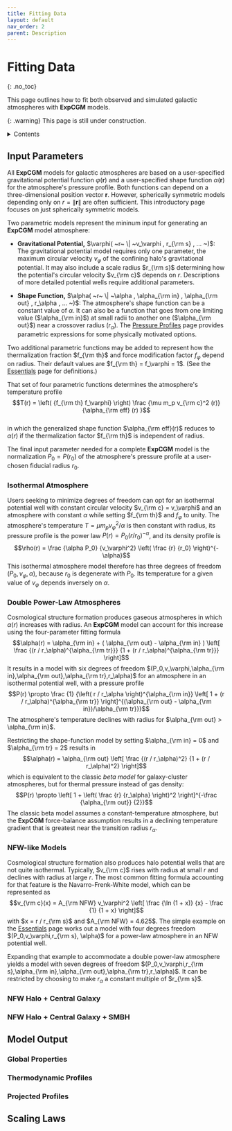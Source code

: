 ```yaml
---
title: Fitting Data
layout: default
nav_order: 2
parent: Description
---
```


<head>
  <title>MathJax tests</title>

  <script src="https://polyfill.io/v3/polyfill.min.js?features=es6"></script>

  <script>
    MathJax = {
     tex: {
      inlineMath: [['$', '$']],
      displayMath: [ ['$$','$$'], ["\\(","\\)"] ],
      processEscapes: true
      }
     };
  </script>

 <script id="MathJax-script" async
     src="https://cdn.jsdelivr.net/npm/mathjax@3/es5/tex-chtml.js">
  </script>
</head>

# Fitting Data
{: .no_toc}

This page outlines how to fit both observed and simulated galactic atmospheres with **ExpCGM** models.

{: .warning}
This page is still under construction.

<details closed markdown="block">
  <summary>
    Contents
  </summary>
   {: .text-delta}
- TOC
{:toc}  
</details>

## Input Parameters

All **ExpCGM** models for galactic atmospheres are based on a user-specified gravitational potential function $\varphi(\mathbf{r})$ and a user-specified shape function $\alpha(\mathbf{r})$ for the atmosphere's pressure profile. Both functions can depend on a three-dimensional position vector $\mathbf{r}$. However, spherically symmetric models depending only on $r = \| \mathbf{r} \|$ are often sufficient. This introductory page focuses on just spherically symmetric models.

Two parametric models represent the mininum input for generating an **ExpCGM** model atmosphere: 

* **Gravitational Potential,** $\varphi( ~r~ \| ~v_\varphi , r_{\rm s} , ... ~)$: The gravitational potential model requires only one parameter, the maximum circular velocity $v_\varphi$ of the confining halo's gravitational potential. It may also include a scale radius $r_{\rm s}$ determining how the potential's circular velocity $v_{\rm c}$ depends on $r$. Descriptions of more detailed potential wells require additional parameters.

* **Shape Function,** $\alpha( ~r~ \| ~\alpha , \alpha_{\rm in} , \alpha_{\rm out} , r_\alpha , ... ~)$: The atmosphere's shape function can be a constant value of $\alpha$. It can also be a function that goes from one limiting value ($\alpha_{\rm in}$) at small radii to another one ($\alpha_{\rm out}$) near a crossover radius ($r_\alpha$). The [Pressure Profiles](PressureProfiles) page provides parametric expressions for some physically motivated options.

Two additional parametric functions may be added to represent how the thermalization fraction $f_{\rm th}$ and force modification factor $f_\varphi$ depend on radius. Their default values are $f_{\rm th} = f_\varphi = 1$. (See the [Essentials](Essentials) page for definitions.)

That set of four parametric functions determines the atmosphere's temperature profile
    $$T(r) = \left( {f_{\rm th} f_\varphi} \right) \frac {\mu m_p v_{\rm c}^2 (r)} {\alpha_{\rm eff} (r) }$$  
in which the generalized shape function $\alpha_{\rm eff}(r)$ reduces to $\alpha(r)$ if the thermalization factor $f_{\rm th}$ is independent of radius.

The final input parameter needed for a complete **ExpCGM** model is the normalization $P_0 = P(r_0)$ of the atmosphere's pressure profile at a user-chosen fiducial radius $r_0$. 

### Isothermal Atmosphere

Users seeking to minimize degrees of freedom can opt for an isothermal potential well with constant circular velocity $v_{\rm c} = v_\varphi$ and an atmosphere with constant $\alpha$ while setting $f_{\rm th}$ and $f_\varphi$ to unity. The atmosphere's temperature $T = \mu m_p v_\varphi^2 / \alpha$ is then constant with radius, its pressure profile is the power law $P(r) = P_0 (r / r_0)^{-\alpha}$, and its density profile is 
  $$\rho(r) = \frac {\alpha P_0} {v_\varphi^2} \left( \frac {r} {r_0} \right)^{-\alpha}$$
This isothermal atmosphere model therefore has three degrees of freedom $(P_0,v_\varphi,\alpha)$, because $r_0$ is degenerate with $P_0$. Its temperature for a given value of $v_\varphi$ depends inversely on $\alpha$.

### Double Power-Law Atmospheres

Cosmological structure formation produces gaseous atmospheres in which $\alpha(r)$ increases with radius. An **ExpCGM** model can account for this increase using the four-parameter fitting formula
  $$\alpha(r) = \alpha_{\rm in} + ( \alpha_{\rm out} - \alpha_{\rm in} ) \left[ \frac {(r / r_\alpha)^{\alpha_{\rm tr}}} {1 + (r / r_\alpha)^{\alpha_{\rm tr}}} \right]$$
It results in a model with six degrees of freedom $(P_0,v_\varphi,\alpha_{\rm in},\alpha_{\rm out},\alpha_{\rm tr},r_\alpha)$ for an atmosphere in an isothermal potential well, with a pressure profile 
  $$P(r) \propto \frac {1} {\left( r / r_\alpha \right)^{\alpha_{\rm in}} \left[ 1 + (r / r_\alpha)^{\alpha_{\rm tr}} \right]^{(\alpha_{\rm out} - \alpha_{\rm in})/\alpha_{\rm tr}}}$$
The atmosphere's temperature declines with radius for $\alpha_{\rm out} > \alpha_{\rm in}$.

Restricting the shape-function model by setting $\alpha_{\rm in} = 0$ and $\alpha_{\rm tr} = 2$ results in 
  $$\alpha(r) = \alpha_{\rm out} \left[ \frac {(r / r_\alpha)^2} {1 + (r / r_\alpha)^2} \right]$$
which is equivalent to the classic *beta model* for galaxy-cluster atmospheres, but for thermal pressure instead of gas density:
  $$P(r) \propto \left[ 1 + \left( \frac {r} {r_\alpha} \right)^2 \right]^{-\frac {\alpha_{\rm out}} {2}}$$ 
The classic beta model assumes a constant-temperature atmosphere, but the **ExpCGM** force-balance assumption results in a declining temperature gradient that is greatest near the transition radius $r_\alpha$.

### NFW-like Models

Cosmological structure formation also produces halo potential wells that are not quite isothermal. Typically, $v_{\rm c}$ rises with radius at small $r$ and declines with radius at large $r$. The most common fitting formula accounting for that feature is the Navarro-Frenk-White model, which can be represented as
  $$v_{\rm c}(x) = A_{\rm NFW} v_\varphi^2 \left[ \frac {\ln (1 + x)} {x} - \frac {1} {1 + x} \right]$$
with $x =  r / r_{\rm s}$ and $A_{\rm NFW} = 4.625$. The simple example on the [Essentials](Essentials) page works out a model with four degrees freedom $(P_0,v_\varphi,r_{\rm s}, \alpha)$ for a power-law atmosphere in an NFW potential well. 

Expanding that example to accommodate a double power-law atmosphere yields a model with seven degrees of freedom $(P_0,v_\varphi,r_{\rm s},\alpha_{\rm in},\alpha_{\rm out},\alpha_{\rm tr},r_\alpha)$. It can be restricted by choosing to make $r_\alpha$ a constant multiple of $r_{\rm s}$.
 
### NFW Halo + Central Galaxy

### NFW Halo + Central Galaxy + SMBH


## Model Output

### Global Properties

### Thermodynamic Profiles

### Projected Profiles


## Scaling Laws


